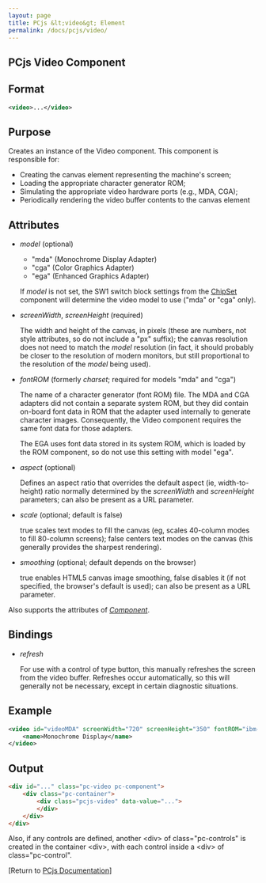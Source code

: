 ```yaml
---
layout: page
title: PCjs &lt;video&gt; Element
permalink: /docs/pcjs/video/
---
```


PCjs Video Component
---

Format
---
```xml
<video>...</video>
```

Purpose
---
Creates an instance of the Video component. This component is responsible for:

- Creating the canvas element representing the machine's screen;
- Loading the appropriate character generator ROM;
- Simulating the appropriate video hardware ports (e.g., MDA, CGA);
- Periodically rendering the video buffer contents to the canvas element

Attributes
---
 * *model* (optional)

	* "mda" (Monochrome Display Adapter)
	* "cga" (Color Graphics Adapter)
	* "ega" (Enhanced Graphics Adapter)

	If *model* is not set, the SW1 switch block settings from the [ChipSet](/docs/pcjs/chipset/) component will
	determine the video model to use ("mda" or "cga" only).
	
 *  *screenWidth*, *screenHeight* (required)
 
	The width and height of the canvas, in pixels (these are numbers, not style attributes, so do not include
	a "px" suffix); the canvas resolution does not need to match the *model* resolution (in fact, it should probably
	be closer to the resolution of modern monitors, but still proportional to the resolution of the *model* being used).
	
 * *fontROM* (formerly *charset*; required for models "mda" and "cga")
 
	The name of a character generator (font ROM) file. The MDA and CGA adapters did not contain a separate
	system ROM, but they did contain on-board font data in ROM that the adapter used internally to generate character
	images. Consequently, the Video component requires the same font data for those adapters.
	
	The EGA uses font data stored in its system ROM, which is loaded by the ROM component, so do not use this
	setting with model "ega".

 * *aspect* (optional)
 
	Defines an aspect ratio that overrides the default aspect (ie, width-to-height) ratio normally determined
	by the *screenWidth* and *screenHeight* parameters; can also be present as a URL parameter.
	
 * *scale* (optional; default is false)
 
	true scales text modes to fill the canvas (eg, scales 40-column modes to fill 80-column screens);
	false centers text modes on the canvas (this generally provides the sharpest rendering).
	
 * *smoothing* (optional; default depends on the browser)
 
	true enables HTML5 canvas image smoothing, false disables it (if not specified, the browser's default is used);
	can also be present as a URL parameter.
	
Also supports the attributes of *[Component](/docs/pcjs/component/)*.

Bindings
---
 * *refresh*
 
	For use with a control of type button, this manually refreshes the screen from the video buffer.
	Refreshes occur automatically, so this will generally not be necessary, except in certain diagnostic situations.

Example
---
```xml
<video id="videoMDA" screenWidth="720" screenHeight="350" fontROM="ibm-mda-cga.json" scale="true">
    <name>Monochrome Display</name>
</video>
```

Output
---
```html
<div id="..." class="pc-video pc-component">
    <div class="pc-container">
        <div class="pcjs-video" data-value="...">
        </div>
    </div>
</div>
```

Also, if any controls are defined, another &lt;div&gt; of class="pc-controls" is created in the container &lt;div&gt;,
with each control inside a &lt;div&gt; of class="pc-control".

[Return to [PCjs Documentation](..)]
